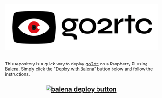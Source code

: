 <h1 align="center">

  ![go2rtc](https://raw.githubusercontent.com/AlexxIT/go2rtc/refs/heads/master/assets/logo.gif)
  <br>
</h1>

This repository is a quick way to deploy [go2rtc](https://github.com/AlexxIT/go2rtc/tree/master?tab=readme-ov-file) on a Raspberry Pi using [Balena](https://www.balena.io/cloud). Simply click the "[Deploy with Balena](https://dashboard.balena-cloud.com/deploy?repoUrl=https://github.com/BrunoTCouto/balena-go2rtc)" button below and follow the instructions.

<h2 align="center">

[![balena deploy button](https://www.balena.io/deploy.svg)](https://dashboard.balena-cloud.com/deploy?repoUrl=https://github.com/BrunoTCouto/balena-go2rtc)
</h2>